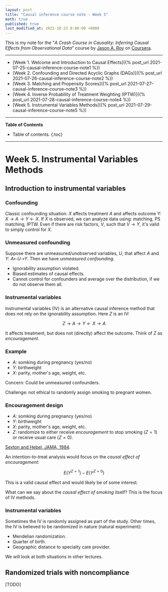 ```yaml
---
layout: post
title: "Causal inference course note - Week 5"
math: true
published: true
last_modified_at: 2021-10-23 0:00:00 +0000
---
```


This is my note for the "_A Crash Course in Causality: Inferring Causal Effects from Observational Data_" course by [Jason A. Roy](https://sph.rutgers.edu/concentrations/biostatistics-epidemiology/faculty-member.php?id=97108) on [Coursera](https://www.coursera.org/learn/crash-course-in-causality).

---

* [Week 1. Welcome and Introduction to Causal Effects]({% post_url 2021-07-25-causal-inference-course-note1 %})
* [Week 2. Confounding and Directed Acyclic Graphs (DAGs)]({% post_url 2021-07-26-causal-inference-course-note2 %})
* [Week 3. Matching and Propensity Scores]({% post_url 2021-07-27-causal-inference-course-note3 %})
* [Week 4. Inverse Probability of Treatment Weighting (IPTW)]({% post_url 2021-07-28-causal-inference-course-note4 %})
* [Week 5. Instrumental Variables Methods]({% post_url 2021-07-29-causal-inference-course-note5 %})

---

**Table of Contents**

* Table of contents.
{:toc}

---

# Week 5. Instrumental Variables Methods

## Introduction to instrumental variables

### Confounding

Classic confounding situation: $X$ affects treatment $A$ and affects outcome Y: $X \rightarrow A \rightarrow Y \leftarrow X$. If $X$ is observed, we can analyze data using: matching, PS matching, IPTW. Even if there are risk factors, $V$, such that $V \rightarrow Y$, it's valid to simply control for $X$.

### Unmeasured confounding

Suppose there are unmeasured/unobserved variables, $U$, that affect $A$ and $Y$: $A \dashleftarrow U \dashrightarrow Y$. Then we have _unmeasured confounding_.
* Ignorability assumption violated.
* Biased estimates of causal effects.
* Cannot control for confounders and average over the distribution, if we do not observe them all.

### Instrumental variables

Instrumental variables (IV) is an alternative causal inference method that does not rely on the ignorability assumption. Here $Z$ is an IV:

$$Z \rightarrow A \rightarrow Y \leftarrow X \rightarrow A$$

It affects treatment, but does not (directly) affect the outcome. Think of $Z$ as _encouragement_.

### Example

* $A$: somking during pregnancy (yes/no)
* $Y$: birthweight
* $X$: parity, mother's age, weight, etc.

Concern: Could be unmeasured confounders.

Challenge: not ethical to randomly assign smoking to pregnant women.

### Encouragement design

* $A$: somking during pregnancy (yes/no)
* $Y$: birthweight
* $X$: parity, mother's age, weight, etc.
* $Z$: randomize to either receive _encouragement_ to stop smoking ($Z=1$) or receive usual care ($Z=0$).

[Sexton and Hebel, JAMA, 1984](http://doi.org/10.1001/jama.1984.03340310025013).

An intention-to-treat analysis would focus on the _causal effect of encouragement_:

$$E(Y^{Z=1}) - E(Y^{Z=0})$$

This is a valid causal effect and would likely be of some interest.

What can we say about the _causal effect of smoking_ itself? This is the focus of IV methods.

### Instrumental variables

Sometimes the IV is randomly assigned as part of the study.
Other times, the IV is believed to be randomized in nature (natural experiment):
* Mendelian randomization.
* Quarter of birth.
* Geographic distance to specialty care provider.

We will look at both situations in other lectures.

## Randomized trials with noncompliance

[TODO]
